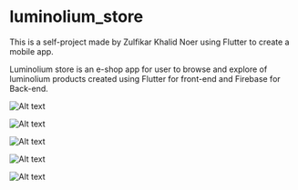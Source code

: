 # luminolium_store
This is a self-project made by Zulfikar Khalid Noer using Flutter to create a mobile app.

Luminolium store is an e-shop app for user to browse and explore of luminolium products created using Flutter for front-end and Firebase for Back-end.

![Alt text](https://github.com/ZulfikarKN/luminolium_store/blob/main/images/Output/loginScreen.jpg?raw=true?height=100)

![Alt text](https://github.com/ZulfikarKN/luminolium_store/blob/main/images/Output/SignUpScreen.jpg?raw=true?height=100)

![Alt text](https://github.com/ZulfikarKN/luminolium_store/blob/main/images/Output/HomeScreen.jpg?raw=true?height=100)

![Alt text](https://github.com/ZulfikarKN/luminolium_store/blob/main/images/Output/Drawer.jpg?raw=true?height=100)

![Alt text](https://github.com/ZulfikarKN/luminolium_store/blob/main/images/Output/EndDrawer.jpg?raw=true?height=100)
